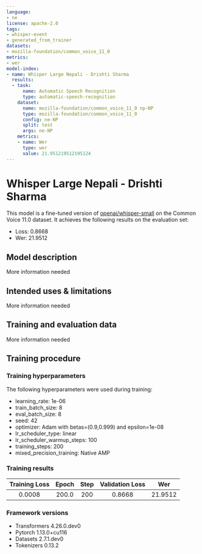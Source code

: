 ```yaml
---
language:
- ne
license: apache-2.0
tags:
- whisper-event
- generated_from_trainer
datasets:
- mozilla-foundation/common_voice_11_0
metrics:
- wer
model-index:
- name: Whisper Large Nepali - Drishti Sharma
  results:
  - task:
      name: Automatic Speech Recognition
      type: automatic-speech-recognition
    dataset:
      name: mozilla-foundation/common_voice_11_0 np-NP
      type: mozilla-foundation/common_voice_11_0
      config: ne-NP
      split: test
      args: ne-NP
    metrics:
    - name: Wer
      type: wer
      value: 21.951219512195124
---
```


<!-- This model card has been generated automatically according to the information the Trainer had access to. You
should probably proofread and complete it, then remove this comment. -->

# Whisper Large Nepali - Drishti Sharma

This model is a fine-tuned version of [openai/whisper-small](https://huggingface.co/openai/whisper-small) on the Common Voice 11.0 dataset.
It achieves the following results on the evaluation set:
- Loss: 0.8668
- Wer: 21.9512

## Model description

More information needed

## Intended uses & limitations

More information needed

## Training and evaluation data

More information needed

## Training procedure

### Training hyperparameters

The following hyperparameters were used during training:
- learning_rate: 1e-06
- train_batch_size: 8
- eval_batch_size: 8
- seed: 42
- optimizer: Adam with betas=(0.9,0.999) and epsilon=1e-08
- lr_scheduler_type: linear
- lr_scheduler_warmup_steps: 100
- training_steps: 200
- mixed_precision_training: Native AMP

### Training results

| Training Loss | Epoch | Step | Validation Loss | Wer     |
|:-------------:|:-----:|:----:|:---------------:|:-------:|
| 0.0008        | 200.0 | 200  | 0.8668          | 21.9512 |


### Framework versions

- Transformers 4.26.0.dev0
- Pytorch 1.13.0+cu116
- Datasets 2.7.1.dev0
- Tokenizers 0.13.2
